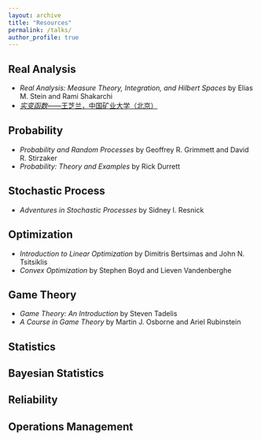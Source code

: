 ```yaml
---
layout: archive
title: "Resources"
permalink: /talks/
author_profile: true
---
```


## Real Analysis
* <i>Real Analysis: Measure Theory, Integration, and Hilbert Spaces</i> by Elias M. Stein and Rami Shakarchi
* [<i>实变函数</i>——王芝兰，中国矿业大学（北京）](https://www.bilibili.com/video/BV1o7411N7qx?p=1)

## Probability
* <i>Probability and Random Processes</i> by Geoffrey R. Grimmett and David R. Stirzaker
* <i>Probability: Theory and Examples</i> by Rick Durrett

## Stochastic Process
* <i>Adventures in Stochastic Processes</i> by Sidney I. Resnick

## Optimization
* <i>Introduction to Linear Optimization</i> by Dimitris Bertsimas and John N. Tsitsiklis
* <i>Convex Optimization</i> by Stephen Boyd and Lieven Vandenberghe 

## Game Theory
* <i>Game Theory: An Introduction</i> by Steven Tadelis
* <i>A Course in Game Theory</i> by Martin J. Osborne and Ariel Rubinstein

## Statistics


## Bayesian Statistics


## Reliability


## Operations Management
